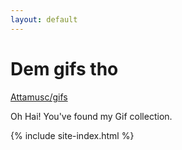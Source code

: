 ```yaml
---
layout: default
---
```


# Dem gifs tho

[Attamusc/gifs](https://github.com/Attamusc/gifs)

Oh Hai! You've found my Gif collection.

{% include site-index.html %}
